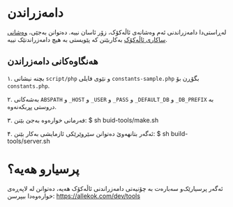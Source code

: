 # دامەزراندن
لەڕاستی‌دا دامەزراندنی ئەم وەشانەی ئاڵەکۆک، زۆر ئاسان نییە. دەتوانن بەجێی، 
[وەشانی ساکاری ئاڵەکۆک](https://github.com/allekok/allekok-plain) 
بەکاربێنن کە پێویستی بە هیچ دامەزراندنێک نییە.

## هەنگاوەکانی دامەزراندن
۱. بچنە نیشانی `script/php` و نێوی فایلی `constants-sample.php` بگۆڕن بۆ
`constants.php`.

۲. بەشەکانی `ABSPATH` و `_HOST` و `_USER` و `_PASS` و `_DEFAULT_DB` و
`_DB_PREFIX` بە دروستی پڕبکەنەوە.

۳. فەرمانی خوارەوە بەجێ بێنن:
$ sh buid-tools/make.sh


۴. ئەگەر بتانهەوێ دەتوانن سێروێرێکی ئازمایشی بەکار بێنن:
$ sh build-tools/server.sh

# پرسیارو هەیە؟
ئەگەر پرسیارێک‌و سەبارەت بە چۆنیەتی دامەزراندنی ئاڵەکۆک هەیە، دەتوانن لە لاپەڕەی 
خوارەوەدا بیپرسن:
https://allekok.com/dev/tools

